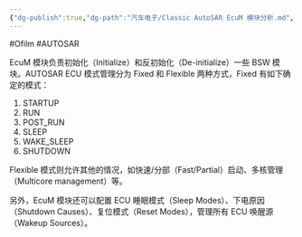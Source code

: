 ```yaml
---
{"dg-publish":true,"dg-path":"汽车电子/Classic AutoSAR EcuM 模块分析.md","permalink":"/汽车电子/Classic AutoSAR EcuM 模块分析/","created":"2022-07-04T15:44:14.000+08:00","updated":"2024-11-19T11:31:13.142+08:00"}
---
```


#Ofilm #AUTOSAR 

EcuM 模块负责初始化（Initialize）和反初始化（De-initialize）一些 BSW 模块。AUTOSAR ECU 模式管理分为 Fixed 和 Flexible 两种方式，Fixed 有如下确定的模式：

1. STARTUP
2. RUN
3. POST_RUN
4. SLEEP
5. WAKE_SLEEP
6. SHUTDOWN

Flexible 模式则允许其他的情况，如快速/分部（Fast/Partial）启动、多核管理（Multicore management）等。

另外，EcuM 模块还可以配置 ECU 睡眠模式（Sleep Modes）、下电原因（Shutdown Causes）、复位模式（Reset Modes），管理所有 ECU 唤醒源（Wakeup Sources）。